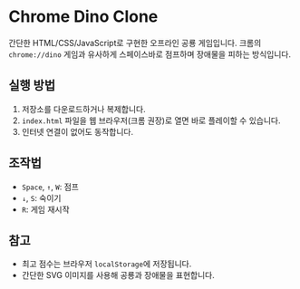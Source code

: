 ﻿# Chrome Dino Clone

간단한 HTML/CSS/JavaScript로 구현한 오프라인 공룡 게임입니다. 크롬의 `chrome://dino` 게임과 유사하게 스페이스바로 점프하며 장애물을 피하는 방식입니다.

## 실행 방법

1. 저장소를 다운로드하거나 복제합니다.
2. `index.html` 파일을 웹 브라우저(크롬 권장)로 열면 바로 플레이할 수 있습니다.
3. 인터넷 연결이 없어도 동작합니다.

## 조작법

- `Space`, `↑`, `W`: 점프
- `↓`, `S`: 숙이기
- `R`: 게임 재시작

## 참고

- 최고 점수는 브라우저 `localStorage`에 저장됩니다.
- 간단한 SVG 이미지를 사용해 공룡과 장애물을 표현합니다.